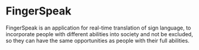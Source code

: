 # FingerSpeak
FingerSpeak is an application for real-time translation of sign language, to incorporate people with different abilities into society and not be excluded, so they can have the same opportunities as people with their full abilities.

